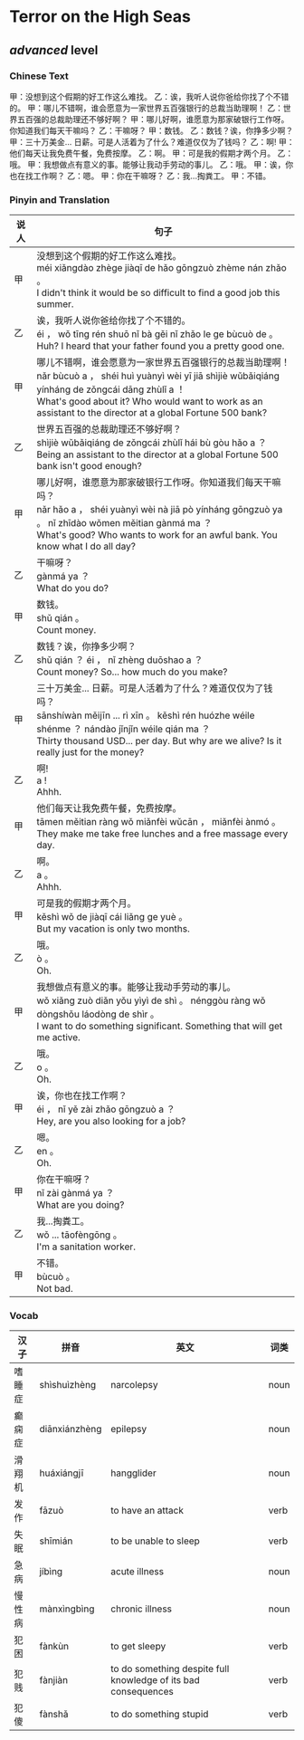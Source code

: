 # Terror on the High Seas
## *advanced* level

### Chinese Text
甲：没想到这个假期的好工作这么难找。
乙：诶，我听人说你爸给你找了个不错的。
甲：哪儿不错啊，谁会愿意为一家世界五百强银行的总裁当助理啊！
乙：世界五百强的总裁助理还不够好啊？
甲：哪儿好啊，谁愿意为那家破银行工作呀。你知道我们每天干嘛吗？
乙：干嘛呀？
甲：数钱。
乙：数钱？诶，你挣多少啊？
甲：三十万美金... 日薪。可是人活着为了什么？难道仅仅为了钱吗？
乙：啊!
甲：他们每天让我免费午餐，免费按摩。
乙：啊。
甲：可是我的假期才两个月。
乙：哦。
甲：我想做点有意义的事。能够让我动手劳动的事儿。
乙：哦。
甲：诶，你也在找工作啊？
乙：嗯。
甲：你在干嘛呀？
乙：我...掏粪工。
甲：不错。

### Pinyin and Translation
|说人|句子|
|----|----|
|甲|没想到这个假期的好工作这么难找。<br />méi xiǎngdào zhège jiàqī de hǎo gōngzuò zhème nán zhǎo 。<br />I didn't think it would be so difficult to find a good job this summer.|
|乙|诶，我听人说你爸给你找了个不错的。<br />éi ， wǒ tīng rén shuō nǐ bà gěi nǐ zhǎo le ge bùcuò de 。<br />Huh? I heard that your father found you a pretty good one.|
|甲|哪儿不错啊，谁会愿意为一家世界五百强银行的总裁当助理啊！<br />nǎr bùcuò a ， shéi huì yuànyì wèi yī jiā shìjiè wǔbǎiqiáng yínháng de zǒngcái dāng zhùlǐ a ！<br />What's good about it? Who would want to work as an assistant to the director at a global Fortune 500 bank?|
|乙|世界五百强的总裁助理还不够好啊？<br />shìjiè wǔbǎiqiáng de zǒngcái zhùlǐ hái bù gòu hǎo a ？<br />Being an assistant to the director at a global Fortune 500 bank isn't good enough?|
|甲|哪儿好啊，谁愿意为那家破银行工作呀。你知道我们每天干嘛吗？<br />nǎr hǎo a ， shéi yuànyì wèi nà jiā pò yínháng gōngzuò ya 。 nǐ zhīdào wǒmen měitian gànmá ma ？<br />What's good? Who wants to work for an awful bank. You know what I do all day?|
|乙|干嘛呀？<br />gànmá ya ？<br />What do you do?|
|甲|数钱。<br />shǔ qián 。<br />Count money.|
|乙|数钱？诶，你挣多少啊？<br />shǔ qián ？ éi ， nǐ zhèng duōshao a ？<br />Count money? So... how much do you make?|
|甲|三十万美金... 日薪。可是人活着为了什么？难道仅仅为了钱吗？<br />sānshíwàn měijīn ... rì xīn 。 kěshì rén huózhe wéile shénme ？ nándào jǐnjǐn wéile qián ma ？<br />Thirty thousand USD... per day. But why are we alive? Is it really just for the money?|
|乙|啊!<br />a !<br />Ahhh.|
|甲|他们每天让我免费午餐，免费按摩。<br />tāmen měitian ràng wǒ miǎnfèi wǔcān ， miǎnfèi ànmó 。<br />They make me take free lunches and a free massage every day.|
|乙|啊。<br />a 。<br />Ahhh.|
|甲|可是我的假期才两个月。<br />kěshì wǒ de jiàqī cái liǎng ge yuè 。<br />But my vacation is only two months.|
|乙|哦。<br />ò 。<br />Oh.|
|甲|我想做点有意义的事。能够让我动手劳动的事儿。<br />wǒ xiǎng zuò diǎn yǒu yìyì de shì 。 nénggòu ràng wǒ dòngshǒu láodòng de shìr 。<br />I want to do something significant. Something that will get me active.|
|乙|哦。<br />o 。<br />Oh.|
|甲|诶，你也在找工作啊？<br />éi ， nǐ yě zài zhǎo gōngzuò a ？<br />Hey, are you also looking for a job?|
|乙|嗯。<br />en 。<br />Oh.|
|甲|你在干嘛呀？<br />nǐ zài gànmá ya ？<br />What are you doing?|
|乙|我...掏粪工。<br />wǒ ... tāofèngōng 。<br />I'm a sanitation worker.|
|甲|不错。<br />bùcuò 。<br />Not bad.|
### Vocab
|汉子|拼音|英文|词类|
|----|----|----|----|
|嗜睡症|shìshuìzhèng|narcolepsy|noun|
|癫痫症|diānxiánzhèng|epilepsy|noun|
|滑翔机|huáxiángjī|hangglider|noun|
|发作|fāzuò|to have an attack|verb|
|失眠|shīmián|to be unable to sleep|verb|
|急病|jíbìng|acute illness|noun|
|慢性病|mànxìngbìng|chronic illness|noun|
|犯困|fànkùn|to get sleepy|verb|
|犯贱|fànjiàn|to do something despite full knowledge of its bad consequences|verb|
|犯傻|fànshǎ|to do something stupid|verb|